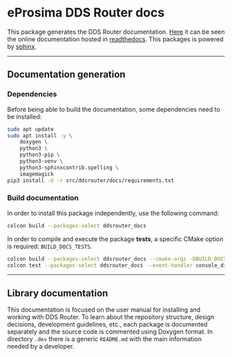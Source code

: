 # eProsima DDS Router docs

This package generates the DDS Router documentation.
[Here](https://eprosima-dds-router.readthedocs.io/en/latest/) it can be seen the online documentation hosted in
[readthedocs](https://readthedocs.org/).
This packages is powered by [sphinx](https://www.sphinx-doc.org/en/master/).

---

## Documentation generation

### Dependencies

Before being able to build the documentation, some dependencies need to be installed:

```bash
sudo apt update
sudo apt install -y \
    doxygen \
    python3 \
    python3-pip \
    python3-venv \
    python3-sphinxcontrib.spelling \
    imagemagick
pip3 install -U -r src/ddsrouter/docs/requirements.txt
```

### Build documentation

In order to install this package independently, use the following command:

```bash
colcon build --packages-select ddsrouter_docs
```

In order to compile and execute the package **tests**, a specific CMake option is required: `BUILD_DOCS_TESTS`.

```bash
colcon build --packages-select ddsrouter_docs --cmake-args -DBUILD_DOCS_TESTS=ON
colcon test --packages-select ddsrouter_docs --event-handler console_direct+
```

---

## Library documentation

This documentation is focused on the user manual for installing and working with DDS Router.
To learn about the repository structure, design decisions, development guidelines, etc.,
each package is documented separately and the source code is commented using Doxygen format.
In directory `.dev` there is a generic `README.md` with the main information needed by a developer.
